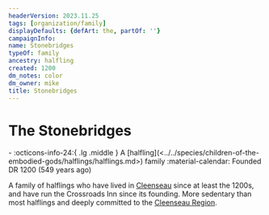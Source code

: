```yaml
---
headerVersion: 2023.11.25
tags: [organization/family]
displayDefaults: {defArt: the, partOf: ''}
campaignInfo:
name: Stonebridges
typeOf: family
ancestry: halfling
created: 1200
dm_notes: color
dm_owner: mike
title: Stonebridges
---
```

# The Stonebridges
<div class="grid cards ext-narrow-margin ext-one-column" markdown>
-
   :octicons-info-24:{ .lg .middle } A [halfling](<../../species/children-of-the-embodied-gods/halflings/halflings.md>) family  
   :material-calendar: Founded DR 1200 (549 years ago)  
</div>


A family of halflings who have lived in [Cleenseau](<../../gazetteer/greater-sembara/sembara/barony-of-aveil/cleenseau-region/cleenseau/cleenseau.md>) since at least the 1200s, and have run the Crossroads Inn since its founding. More sedentary than most halflings and deeply committed to the [Cleenseau Region](<../../gazetteer/greater-sembara/sembara/barony-of-aveil/cleenseau-region/cleenseau-region.md>). 



